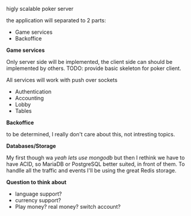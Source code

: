 higly scalable poker server

the application will separated to 2 parts:
- Game services
- Backoffice

__Game services__

Only server side will be implemented, the client side can should be implemented by others.
TODO: provide basic skeleton for poker client.

All services will work with push over sockets
- Authentication
- Accounting
- Lobby
- Tables


__Backoffice__ 

to be determined, I really don't care about this, not intresting topics.

__Databases/Storage__ 

My first though wa *yeah lets use mongodb* but then I rethink we have to have ACID, so MariaDB or PostgreSQL better 
suited, in front of them. To handlle all the traffic and events I'll be using the great Redis storage.


__Question to think about__
* language support?
* currency support?
* Play money? real money? switch account?
